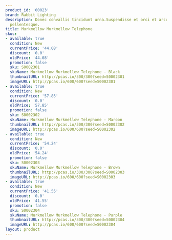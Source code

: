 ```yaml
---
product_id: '00023'
brand: Rabbit Lighting
description: Donec convallis tincidunt urna.Suspendisse et orci et arcu porttitor
  pellentesque.
title: Murkmellow Murkmellow Telephone
skus:
- available: true
  condition: New
  currentPrice: '44.08'
  discount: '0.0'
  oldPrice: '44.08'
  promotion: false
  sku: S0002301
  skuName: Murkmellow Murkmellow Telephone - Black
  thumbnailURL: http://pcas.io/300/300?seed=S0002301
  imageURL: http://pcas.io/600/600?seed=S0002301
- available: true
  condition: New
  currentPrice: '57.85'
  discount: '0.0'
  oldPrice: '57.85'
  promotion: false
  sku: S0002302
  skuName: Murkmellow Murkmellow Telephone - Maroon
  thumbnailURL: http://pcas.io/300/300?seed=S0002302
  imageURL: http://pcas.io/600/600?seed=S0002302
- available: true
  condition: New
  currentPrice: '54.24'
  discount: '0.0'
  oldPrice: '54.24'
  promotion: false
  sku: S0002303
  skuName: Murkmellow Murkmellow Telephone - Brown
  thumbnailURL: http://pcas.io/300/300?seed=S0002303
  imageURL: http://pcas.io/600/600?seed=S0002303
- available: true
  condition: New
  currentPrice: '41.55'
  discount: '0.0'
  oldPrice: '41.55'
  promotion: false
  sku: S0002304
  skuName: Murkmellow Murkmellow Telephone - Purple
  thumbnailURL: http://pcas.io/300/300?seed=S0002304
  imageURL: http://pcas.io/600/600?seed=S0002304
layout: product
---
```

